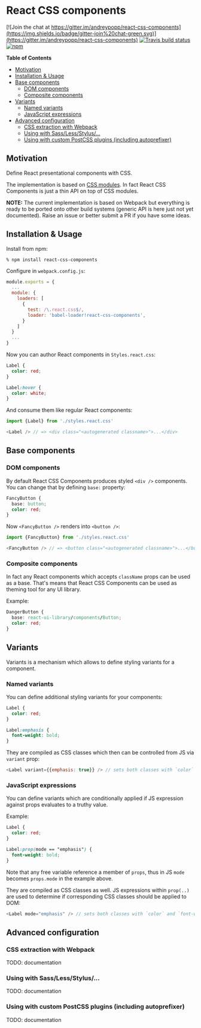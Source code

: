 # React CSS components

[![Join the chat at https://gitter.im/andreypopp/react-css-components](https://img.shields.io/badge/gitter-join%20chat-green.svg)](https://gitter.im/andreypopp/react-css-components)
[![Travis build status](https://img.shields.io/travis/andreypopp/react-css-components/master.svg)](https://travis-ci.org/andreypopp/react-css-components)
[![npm](https://img.shields.io/npm/v/react-css-components.svg)](https://www.npmjs.com/package/react-css-components)

<!-- START doctoc generated TOC please keep comment here to allow auto update -->
<!-- DON'T EDIT THIS SECTION, INSTEAD RE-RUN doctoc TO UPDATE -->
**Table of Contents**

- [Motivation](#motivation)
- [Installation & Usage](#installation-&-usage)
- [Base components](#base-components)
  - [DOM components](#dom-components)
  - [Composite components](#composite-components)
- [Variants](#variants)
  - [Named variants](#named-variants)
  - [JavaScript expressions](#javascript-expressions)
- [Advanced configuration](#advanced-configuration)
  - [CSS extraction with Webpack](#css-extraction-with-webpack)
  - [Using with Sass/Less/Stylus/...](#using-with-sasslessstylus)
  - [Using with custom PostCSS plugins (including autoprefixer)](#using-with-custom-postcss-plugins-including-autoprefixer)

<!-- END doctoc generated TOC please keep comment here to allow auto update -->

## Motivation

Define React presentational components with CSS.

The implementation is based on [CSS modules][]. In fact React CSS Components is
just a thin API on top of CSS modules.

**NOTE:** The current implementation is based on Webpack but everything is ready
to be ported onto other build systems (generic API is here just not yet
documented). Raise an issue or better submit a PR if you have some ideas.

## Installation & Usage

Install from npm:

    % npm install react-css-components

Configure in `webpack.config.js`:

```js
module.exports = {
  ...
  module: {
    loaders: [
      {
        test: /\.react.css$/,
        loader: 'babel-loader!react-css-components',
      }
    ]
  }
  ...
}
```
Now you can author React components in `Styles.react.css`:
```css
Label {
  color: red;
}

Label:hover {
  color: white;
}
```

And consume them like regular React components:
```js
import {Label} from './styles.react.css'

<Label /> // => <div class="<autogenerated classname>">...</div>
```

## Base components

### DOM components

By default React CSS Components produces styled `<div />` components. You can
change that by defining `base:` property:

```css
FancyButton {
  base: button;
  color: red;
}
```

Now `<FancyButton />` renders into `<button />`:

```js
import {FancyButton} from './styles.react.css'

<FancyButton /> // => <button class="<autogenerated classname>">...</button>
```

### Composite components

In fact any React components which accepts `className` props can be used as a
base. That's means that React CSS Components can be used as theming tool for any
UI library.

Example:

```css
DangerButton {
  base: react-ui-library/components/Button;
  color: red;
}
```

## Variants

Variants is a mechanism which allows to define styling variants for a component.

### Named variants

You can define additional styling variants for your components:

```css
Label {
  color: red;
}

Label:emphasis {
  font-weight: bold;
}
```

They are compiled as CSS classes which then can be controlled from JS via
`variant` prop:

```js
<Label variant={{emphasis: true}} /> // sets both classes with `color` and `font-weight`
```
### JavaScript expressions

You can define variants which are conditionally applied if JS expression against
props evaluates to a truthy value.

Example:

```css
Label {
  color: red;
}

Label:prop(mode == "emphasis") {
  font-weight: bold;
}
```

Note that any free variable reference a member of `props`, thus in JS `mode`
becomes `props.mode` in the example above.

They are compiled as CSS classes as well. JS expressions within `prop(..)` are
used to determine if corresponding CSS classes should be applied to DOM:

```js
<Label mode="emphasis" /> // sets both classes with `color` and `font-weight`
```

## Advanced configuration

### CSS extraction with Webpack

TODO: documentation

### Using with Sass/Less/Stylus/...

TODO: documentation

### Using with custom PostCSS plugins (including autoprefixer)

TODO: documentation

[CSS modules]: https://github.com/css-modules/css-modules
